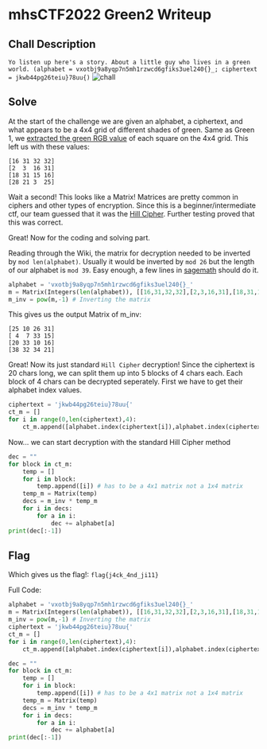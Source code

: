 # mhsCTF2022 Green2 Writeup

## Chall Description ##
`Yo listen up here's a story. About a little guy who lives in a green world. (alphabet = vxotbj9a8yqp7n5mh1rzwcd6gfiks3uel240{}_; ciphertext = jkwb44pg26teiu}78uu{)`
![chall](https://user-images.githubusercontent.com/81491665/155752200-0656cb01-2efb-4f6f-b698-aacc50d872c1.png)

## Solve ##
At the start of the challenge we are given an alphabet, a ciphertext, and what appears to be a 4x4 grid of different shades of green. Same as Green 1, we [extracted the green RGB value](https://imagecolorpicker.com/en) of each square on the 4x4 grid. This left us with these values:
```
[16 31 32 32]
[2  3  16 31]
[18 31 15 16]
[28 21 3  25]
```
Wait a second! This looks like a Matrix! 
Matrices are pretty common in ciphers and other types of encryption. Since this is a beginner/intermediate ctf, our team guessed that it was the [Hill Cipher](https://en.wikipedia.org/wiki/Hill_cipher). Further testing proved that this was correct.

Great! Now for the coding and solving part.

Reading through the Wiki, the matrix for decryption needed to be inverted by `mod len(alphabet)`. Usually it would be inverted by `mod 26` but the length of our alphabet is `mod 39`.
Easy enough, a few lines in [sagemath](https://sagecell.sagemath.org/) should do it.

```py
alphabet = 'vxotbj9a8yqp7n5mh1rzwcd6gfiks3uel240{}_'
m = Matrix(Integers(len(alphabet)), [[16,31,32,32],[2,3,16,31],[18,31,15,16],[28,21,3,25]]) # Integers(39) allows for all calculations under mod 39
m_inv = pow(m,-1) # Inverting the matrix
```

This gives us the output Matrix of m_inv:
```
[25 10 26 31]
[ 4  7 33 15]
[20 33 10 16]
[38 32 34 21]
```
Great! Now its just standard `Hill Cipher` decryption! Since the ciphertext is 20 chars long, we can split them up into 5 blocks of 4 chars each. Each block of 4 chars can be decrypted seperately.
First we have to get their alphabet index values.
```py
ciphertext = 'jkwb44pg26teiu}78uu{'
ct_m = []
for i in range(0,len(ciphertext),4):
    ct_m.append([alphabet.index(ciphertext[i]),alphabet.index(ciphertext[i+1]),alphabet.index(ciphertext[i+2]),alphabet.index(ciphertext[i+3])])
```
Now... we can start decryption with the standard Hill Cipher method
```py
dec = ""
for block in ct_m:
    temp = []
    for i in block:
        temp.append([i]) # has to be a 4x1 matrix not a 1x4 matrix
    temp_m = Matrix(temp)
    decs = m_inv * temp_m
    for i in decs:
        for a in i:
            dec += alphabet[a]
print(dec[:-1])
```
## Flag ##
Which gives us the flag!: `flag{j4ck_4nd_ji11}`

Full Code:
```py
alphabet = 'vxotbj9a8yqp7n5mh1rzwcd6gfiks3uel240{}_'
m = Matrix(Integers(len(alphabet)), [[16,31,32,32],[2,3,16,31],[18,31,15,16],[28,21,3,25]]) # Integers(39) allows for all calculations under mod 39
m_inv = pow(m,-1) # Inverting the matrix
ciphertext = 'jkwb44pg26teiu}78uu{'
ct_m = []
for i in range(0,len(ciphertext),4):
    ct_m.append([alphabet.index(ciphertext[i]),alphabet.index(ciphertext[i+1]),alphabet.index(ciphertext[i+2]),alphabet.index(ciphertext[i+3])])

dec = ""
for block in ct_m:
    temp = []
    for i in block:
        temp.append([i]) # has to be a 4x1 matrix not a 1x4 matrix
    temp_m = Matrix(temp)
    decs = m_inv * temp_m
    for i in decs:
        for a in i:
            dec += alphabet[a]
print(dec[:-1])
```
